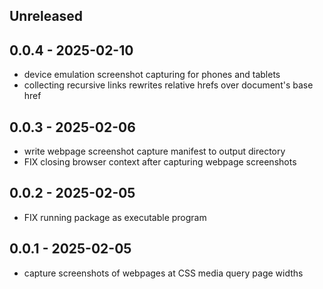 ## Unreleased

## 0.0.4 - 2025-02-10

- device emulation screenshot capturing for phones and tablets
- collecting recursive links rewrites relative hrefs over document's base href

## 0.0.3 - 2025-02-06

- write webpage screenshot capture manifest to output directory
- FIX closing browser context after capturing webpage screenshots

## 0.0.2 - 2025-02-05

- FIX running package as executable program

## 0.0.1 - 2025-02-05

- capture screenshots of webpages at CSS media query page widths

[Unreleased]: https://github.com/eighty4/plunder/compare/cli-v0.0.4...HEAD
[0.0.4]: https://github.com/eighty4/plunder/compare/cli-v0.0.3...cli-v0.0.4
[0.0.3]: https://github.com/eighty4/plunder/compare/cli-v0.0.2...cli-v0.0.3
[0.0.2]: https://github.com/eighty4/plunder/compare/cli-v0.0.1...cli-v0.0.2
[0.0.1]: https://github.com/eighty4/plunder/releases/tag/cli-v0.0.1
